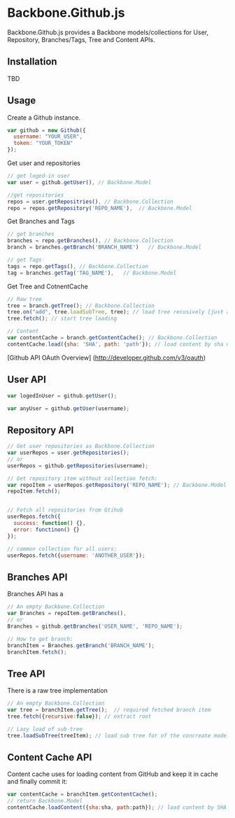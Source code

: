 ﻿# Backbone.Github.js

Backbone.Github.js provides a Backbone models/collections for User, Repository, Branches/Tags, Tree and Content APIs.
  
## Installation

TBD

## Usage

Create a Github instance.

```js
var github = new Github({
  username: "YOUR_USER",
  token: "YOUR_TOKEN"
});
```

Get user and repositories

```js
// get loged-in user
var user = github.getUser(), // Backbone.Model

//get repositories
repos = user.getRepositries(), // Backbone.Collection
repo = repos.getRepository('REPO_NAME'),  // Backbone.Model
```

Get Branches and Tags

```js
// get branches
branches = repo.getBranches(), // Backbone.Collection
branch = branches.getBranch('BRANCH_NAME')   // Backbone.Model

// get Tags
tags = repo.getTags(), // Backbone.Collection
tag = branches.getTag('TAG_NAME'),   // Backbone.Model
```

Get Tree and CotnentCache

```js
// Raw tree
tree = branch.getTree(); // Backbone.Collection
tree.on("add", tree.loadSubTree, tree); // load tree recusively [just an example]
tree.fetch(); // start tree loading

// Content
var contentCache = branch.getContentCache(); // Backbone.Collection
contentCache.load({sha: 'SHA', path: 'path'}); // load content by sha or path
```

[Github API OAuth Overview] (http://developer.github.com/v3/oauth)
## User API
```js
var logedInUser = github.getUser();

var anyUser = github.getUser(username);
```

## Repository API

```js
// Get user repositories as Backbone.Collection
var userRepos = user.getRepositories();
// or
userRepos = github.getRepositories(username);

// Get repository item without collection fetch:
var repoItem = userRepos.getRepository('REPO_NAME'); // Backbone.Model
repoItem.fetch();


// Fetch all repositories from Gtihub
userRepos.fetch({
  success: function() {},
  error: functinon() {}
});

// common collection for all users:
userRepos.fetch({username: 'ANOTHER_USER'});

```

## Branches API

Branches API has a 

```js
// An empty Backbone.Collection
var Branches = repoItem.getBranches(),
// or
Branches = github.getBranches('USER_NAME', 'REPO_NAME');

// How to get branch:
branchItem = Branches.getBranch('BRANCH_NAME');
branchItem.fetch();

```

## Tree API
There is a raw tree implementation

```js
// An empty Backbone.Collection
var tree = branchItem.getTree();  // required fetched branch item
tree.fetch({recursive:false}); // extract root

// Lazy load of sub-tree
tree.loadSubTree(treeItem); // load sub tree for of the concreate model
```

## Content Cache API
Content cache uses for loading content from GitHub and keep it in cache and finally commit it:

```js
var contentCache = branchItem.getContentCache();
// return Backbone.Model
contentCache.loadContent({sha:sha, path:path}); // load content by SHA or PATH
```
